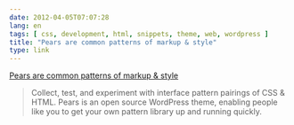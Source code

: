 ```yaml
---
date: 2012-04-05T07:07:28
lang: en
tags: [ css, development, html, snippets, theme, web, wordpress ]
title: "Pears are common patterns of markup & style"
type: link
---
```


[Pears are common patterns of markup & style](http://pea.rs/)

> Collect, test, and experiment with interface pattern pairings of CSS &
> HTML. Pears is an open source WordPress theme, enabling people like
> you to get your own pattern library up and running quickly.

